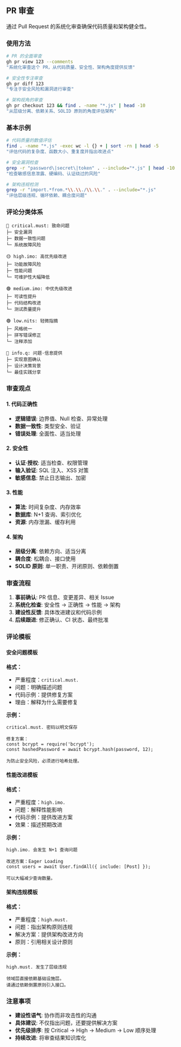 ## PR 审查

通过 Pull Request 的系统化审查确保代码质量和架构健全性。

### 使用方法

```bash
# PR 的全面审查
gh pr view 123 --comments
"系统化审查这个 PR，从代码质量、安全性、架构角度提供反馈"

# 安全性专注审查
gh pr diff 123
"专注于安全风险和漏洞进行审查"

# 架构视角的审查
gh pr checkout 123 && find . -name "*.js" | head -10
"从层级分离、依赖关系、SOLID 原则的角度评估架构"
```

### 基本示例

```bash
# 代码质量的数值评估
find . -name "*.js" -exec wc -l {} + | sort -rn | head -5
"评估代码的复杂度、函数大小、重复度并指出改进点"

# 安全漏洞检查
grep -r "password\|secret\|token" . --include="*.js" | head -10
"检查敏感信息泄露、硬编码、认证绕过的风险"

# 架构违规检测
grep -r "import.*from.*\\.\\./\\.\\." . --include="*.js"
"评估层级违规、循环依赖、耦合度问题"
```

### 评论分类体系

```
🔴 critical.must: 致命问题
├─ 安全漏洞
├─ 数据一致性问题
└─ 系统故障风险

🟡 high.imo: 高优先级改进
├─ 功能故障风险
├─ 性能问题
└─ 可维护性大幅降低

🟢 medium.imo: 中优先级改进
├─ 可读性提升
├─ 代码结构改进
└─ 测试质量提升

🟢 low.nits: 轻微指摘
├─ 风格统一
├─ 拼写错误修正
└─ 注释添加

🔵 info.q: 问题·信息提供
├─ 实现意图确认
├─ 设计决策背景
└─ 最佳实践分享
```

### 审查观点

#### 1. 代码正确性

- **逻辑错误**: 边界值、Null 检查、异常处理
- **数据一致性**: 类型安全、验证
- **错误处理**: 全面性、适当处理

#### 2. 安全性

- **认证·授权**: 适当检查、权限管理
- **输入验证**: SQL 注入、XSS 对策
- **敏感信息**: 禁止日志输出、加密

#### 3. 性能

- **算法**: 时间复杂度、内存效率
- **数据库**: N+1 查询、索引优化
- **资源**: 内存泄漏、缓存利用

#### 4. 架构

- **层级分离**: 依赖方向、适当分离
- **耦合度**: 松耦合、接口使用
- **SOLID 原则**: 单一职责、开闭原则、依赖倒置

### 审查流程

1. **事前确认**: PR 信息、变更差异、相关 Issue
2. **系统化检查**: 安全性 → 正确性 → 性能 → 架构
3. **建设性反馈**: 具体改进建议和代码示例
4. **后续跟进**: 修正确认、CI 状态、最终批准

### 评论模板

#### 安全问题模板

**格式：**

- 严重程度：`critical.must.`
- 问题：明确描述问题
- 代码示例：提供修复方案
- 理由：解释为什么需要修复

**示例：**

```text
critical.must. 密码以明文保存

修复方案：
const bcrypt = require('bcrypt');
const hashedPassword = await bcrypt.hash(password, 12);

为防止安全风险，必须进行哈希处理。
```

#### 性能改进模板

**格式：**

- 严重程度：`high.imo.`
- 问题：解释性能影响
- 代码示例：提供改进方案
- 效果：描述预期改进

**示例：**

```text
high.imo. 会发生 N+1 查询问题

改进方案：Eager Loading
const users = await User.findAll({ include: [Post] });

可以大幅减少查询数量。
```

#### 架构违规模板

**格式：**

- 严重程度：`high.must.`
- 问题：指出架构原则违规
- 解决方案：提供架构改进方向
- 原则：引用相关设计原则

**示例：**

```text
high.must. 发生了层级违规

领域层直接依赖基础设施层。
请通过依赖倒置原则引入接口。
```

### 注意事项

- **建设性语气**: 协作而非攻击性的沟通
- **具体建议**: 不仅指出问题，还要提供解决方案
- **优先级排序**: 按 Critical → High → Medium → Low 顺序处理
- **持续改进**: 将审查结果知识库化
